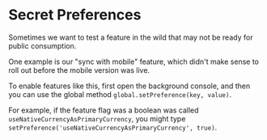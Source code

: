 # Secret Preferences

Sometimes we want to test a feature in the wild that may not be ready for public consumption.

One example is our "sync with mobile" feature, which didn't make sense to roll out before the mobile version was live.

To enable features like this, first open the background console, and then you can use the global method `global.setPreference(key, value)`.

For example, if the feature flag was a boolean was called `useNativeCurrencyAsPrimaryCurrency`, you might type `setPreference('useNativeCurrencyAsPrimaryCurrency', true)`.
